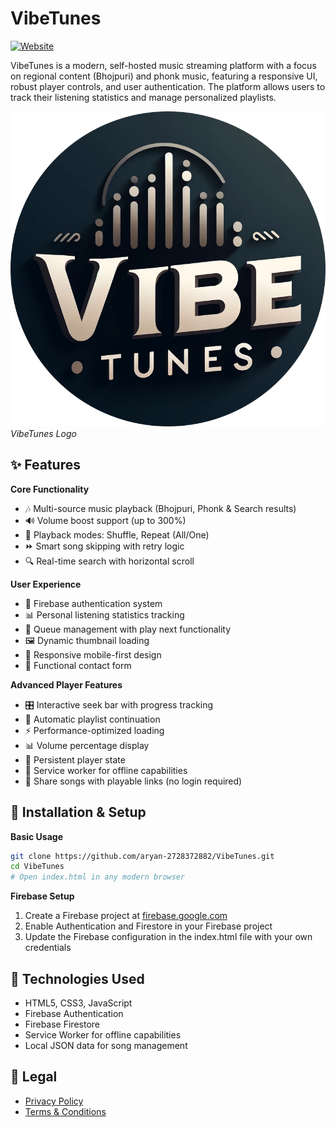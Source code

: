 # VibeTunes

[![Website](https://img.shields.io/badge/Visit-VibeTunes-brightgreen)](https://vibe-tunes.vercel.app/)

VibeTunes is a modern, self-hosted music streaming platform with a focus on regional content (Bhojpuri) and phonk music, featuring a responsive UI, robust player controls, and user authentication. The platform allows users to track their listening statistics and manage personalized playlists.

![Demo](assets/VibeTunes%20logo-modified.png) *VibeTunes Logo*

## ✨ Features

**Core Functionality**
- 🎶 Multi-source music playback (Bhojpuri, Phonk & Search results)
- 🔊 Volume boost support (up to 300%)
- 🔄 Playback modes: Shuffle, Repeat (All/One)
- ⏩ Smart song skipping with retry logic
- 🔍 Real-time search with horizontal scroll

**User Experience**
- 👤 Firebase authentication system
- 📊 Personal listening statistics tracking
- 📁 Queue management with play next functionality
- 🖼️ Dynamic thumbnail loading
- 📲 Responsive mobile-first design
- 📩 Functional contact form

**Advanced Player Features**
- 🎛️ Interactive seek bar with progress tracking
- 🔄 Automatic playlist continuation
- ⚡ Performance-optimized loading
- 📊 Volume percentage display
- 💾 Persistent player state
- 🔄 Service worker for offline capabilities
- 🔗 Share songs with playable links (no login required)

## 🚀 Installation & Setup

**Basic Usage**
```bash
git clone https://github.com/aryan-2728372882/VibeTunes.git
cd VibeTunes
# Open index.html in any modern browser
```

**Firebase Setup**
1. Create a Firebase project at [firebase.google.com](https://firebase.google.com)
2. Enable Authentication and Firestore in your Firebase project
3. Update the Firebase configuration in the index.html file with your own credentials

## 📱 Technologies Used

- HTML5, CSS3, JavaScript
- Firebase Authentication
- Firebase Firestore
- Service Worker for offline capabilities
- Local JSON data for song management

## 📄 Legal

- [Privacy Policy](Privacy-Policy.html)
- [Terms & Conditions](Terms-Conditions.html)